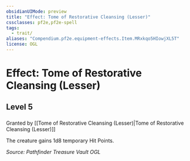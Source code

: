 ```yaml
---
obsidianUIMode: preview
title: "Effect: Tome of Restorative Cleansing (Lesser)"
cssclasses: pf2e,pf2e-spell
tags:
  - trait/
aliases: "Compendium.pf2e.equipment-effects.Item.MRxkqo5HIowjXL5T"
license: OGL
---
```

# Effect: Tome of Restorative Cleansing (Lesser)
## Level 5
### 






Granted by [[Tome of Restorative Cleansing (Lesser)|Tome of Restorative Cleansing (Lesser)]]

The creature gains 1d8 temporary Hit Points.

*Source: Pathfinder Treasure Vault*
*OGL*